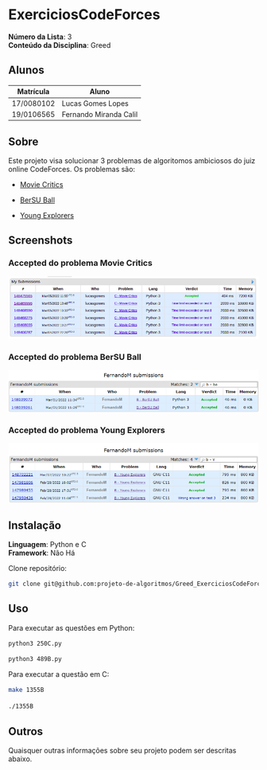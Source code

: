 # ExerciciosCodeForces

**Número da Lista**: 3<br>
**Conteúdo da Disciplina**: Greed<br>

## Alunos
|Matrícula | Aluno |
| -- | -- |
| 17/0080102  |  Lucas Gomes Lopes |
| 19/0106565  |  Fernando Miranda Calil |

## Sobre 
Este projeto visa solucionar 3 problemas de algoritomos ambiciosos do juiz online CodeForces.
Os problemas são:

* [Movie Critics](https://codeforces.com/problemset/problem/250/C)

* [BerSU Ball](https://codeforces.com/problemset/problem/489/B)

* [Young Explorers](https://codeforces.com/problemset/problem/1355/B)


## Screenshots

### Accepted do problema Movie Critics
![Movie Critics](imgs/movieCritic.png)

### Accepted do problema BerSU Ball
![BerSU Ball](imgs/BerSUBall.png)

### Accepted do problema Young Explorers
![Young Explorers](imgs/YoungExplorers.png)

## Instalação 
**Linguagem**: Python e C<br>
**Framework**: Não Há<br>

Clone repositório:

```sh 
git clone git@github.com:projeto-de-algoritmos/Greed_ExerciciosCodeForces.git
```

## Uso 
Para executar as questões em Python:

```sh 
python3 250C.py
```
```sh 
python3 489B.py
```
Para executar a questão em C:

```sh 
make 1355B

./1355B
```

## Outros 
Quaisquer outras informações sobre seu projeto podem ser descritas abaixo.




